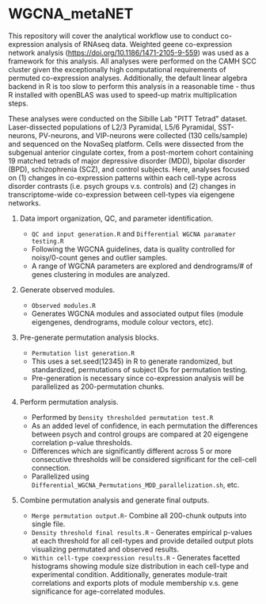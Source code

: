# WGCNA_metaNET
This repository will cover the analytical workflow use to conduct co-expression analysis of RNAseq data. Weighted geene co-expression network analysis (https://doi.org/10.1186/1471-2105-9-559) was used as a framework for this analysis. All analyses were performed on the CAMH SCC cluster given the exceptionally high computational requirements of permuted co-expression analyses. Additionally, the default linear algebra backend in R is too slow to perform this analysis in a reasonable time - thus R installed with openBLAS was used to speed-up matrix multiplication steps. 

These analyses were conducted on the Sibille Lab "PITT Tetrad" dataset. Laser-dissected populations of L2/3 Pyramidal, L5/6 Pyramidal, SST-neurons, PV-neurons, and VIP-neurons were collected (130 cells/sample) and sequenced on the NovaSeq platform. Cells were dissected from the subgenual anterior cingulate cortex, from a post-mortem cohort containing 19 matched tetrads of major depressive disorder (MDD), bipolar disorder (BPD), schizophrenia (SCZ), and control subjects. Here, analyses focused on (1) changes in co-expression patterns within each cell-type across disorder contrasts (i.e. psych groups v.s. controls) and (2) changes in transcriptome-wide co-expression between cell-types via eigengene networks.

1. Data import organization, QC, and parameter identification.
   * `QC and input generation.R` and `Differential WGCNA paramater testing.R`
   * Following the WGCNA guidelines, data is quality controlled for noisy/0-count genes and outlier samples.
   * A range of WGCNA parameters are explored and dendrograms/# of genes clustering in modules are analyzed.

2. Generate observed modules.
   * `Observed modules.R`
   * Generates WGCNA modules and associated output files (module eigengenes, dendrograms, module colour vectors, etc).

3. Pre-generate permutation analysis blocks.
   * `Permutation list generation.R`
   * This uses a set.seed(12345) in R to generate randomized, but standardized, permutations of subject IDs for permutation testing.
   * Pre-generation is necessary since co-expression analysis will be parallelized as 200-permutation chunks.

4. Perform permutation analysis.
   * Performed by `Density thresholded permutation test.R`
   * As an added level of confidence, in each permutation the differences between psych and control groups are compared at 20 eigengene correlation p-value thresholds.
   * Differences which are significantly different across 5 or more consecutive thresholds will be considered significant for the cell-cell connection.
   * Parallelized using `Differential_WGCNA_Permutations_MDD_parallelization.sh`, etc.

5. Combine permutation analysis and generate final outputs.
   * `Merge permutation output.R`- Combine all 200-chunk outputs into single file.
   * `Density threshold final results.R` - Generates empirical p-values at each threshold for all cell-types and provide detailed output plots visualizing permutated and observed results.
   * `Within cell-type coexpression results.R` - Generates facetted histograms showing module size distribution in each cell-type and experimental condition. Additionally, generates module-trait correlations and exports plots of module membership v.s. gene significance for age-correlated modules.

